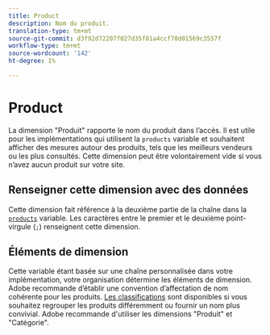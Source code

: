 ```yaml
---
title: Product
description: Nom du produit.
translation-type: tm+mt
source-git-commit: d3f92d72207f027d35f81a4ccf70d01569c3557f
workflow-type: tm+mt
source-wordcount: '142'
ht-degree: 1%

---
```



# Product

La dimension &quot;Produit&quot; rapporte le nom du produit dans l’accès. Il est utile pour les implémentations qui utilisent la `products` variable et souhaitent afficher des mesures autour des produits, tels que les meilleurs vendeurs ou les plus consultés. Cette dimension peut être volontairement vide si vous n’avez aucun produit sur votre site.

## Renseigner cette dimension avec des données

Cette dimension fait référence à la deuxième partie de la chaîne dans la [`products`](/help/implement/vars/page-vars/products.md) variable. Les caractères entre le premier et le deuxième point-virgule (`;`) renseignent cette dimension.

## Éléments de dimension

Cette variable étant basée sur une chaîne personnalisée dans votre implémentation, votre organisation détermine les éléments de dimension. Adobe recommande d’établir une convention d’affectation de nom cohérente pour les produits. [Les classifications](../c-classifications2/c-classifications.md) sont disponibles si vous souhaitez regrouper les produits différemment ou fournir un nom plus convivial. Adobe recommande d&#39;utiliser les dimensions &quot;Produit&quot; et &quot;Catégorie&quot;.
